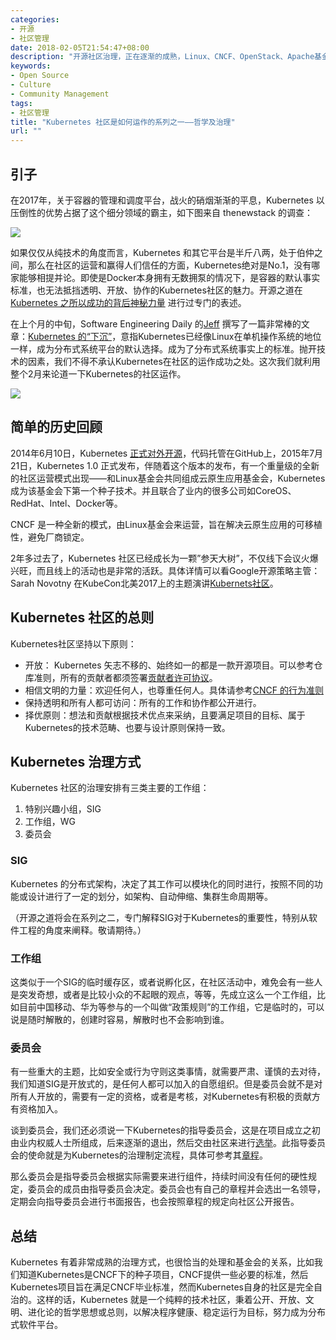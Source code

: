 ```yaml
---
categories:
- 开源
- 社区管理
date: 2018-02-05T21:54:47+08:00
description: "开源社区治理，正在逐渐的成熟，Linux、CNCF、OpenStack、Apache基金会等俨然成为软件业的中流砥柱，本土是不是应该潜心学习这些先进的管理/治理方式？精英制还是完全民主化？是不是应该以实际行动和理性思考来作出正确的判断？"
keywords:
- Open Source
- Culture
- Community Management
tags:
- 社区管理
title: "Kubernetes 社区是如何运作的系列之一——哲学及治理"
url: ""
---
```

## 引子

在2017年，关于容器的管理和调度平台，战火的硝烟渐渐的平息，Kubernetes 以压倒性的优势占据了这个细分领域的霸主，如下图来自 thenewstack 的调查：

![](https://storage.googleapis.com/cdn.thenewstack.io/media/2018/02/732c680a-hecht-redhat-coreos.png)

如果仅仅从纯技术的角度而言，Kubernetes 和其它平台是半斤八两，处于伯仲之间，那么在社区的运营和赢得人们信任的方面，Kubernetes绝对是No.1，没有哪家能够相提并论。即使是Docker本身拥有无数拥泵的情况下，是容器的默认事实标准，也无法抵挡透明、开放、协作的Kubernetes社区的魅力。开源之道在[Kubernetes 之所以成功的背后神秘力量](posts/contribute_to_community/how-the_kubernetes_community_drives_the_project_success/) 进行过专门的表述。

在上个月的中旬，Software Engineering Daily 的[Jeff](https://softwareengineeringdaily.com/author/jeff/) 撰写了一篇非常棒的文章：[Kubernetes 的“下沉”](https://softwareengineeringdaily.com/2018/01/13/the-gravity-of-kubernetes/)，意指Kubernetes已经像Linux在单机操作系统的地位一样，成为分布式系统平台的默认选择。成为了分布式系统事实上的标准。抛开技术的因素，我们不得不承认Kubernetes在社区的运作成功之处。这次我们就利用整个2月来论道一下Kubernetes的社区运作。

![](https://softwareengineeringdaily.com/wp-content/uploads/2018/01/pasted-image-0.png)

## 简单的历史回顾

2014年6月10日，Kubernetes [正式对外开源](https://cloudplatform.googleblog.com/2014/06/an-update-on-container-support-on-google-cloud-platform.html)，代码托管在GitHub上，2015年7月21日，Kubernetes 1.0 正式发布，伴随着这个版本的发布，有一个重量级的全新的社区运营模式出现——和Linux基金会共同组成云原生应用基金会，Kubernetes 成为该基金会下第一个种子技术。并且联合了业内的很多公司如CoreOS、RedHat、Intel、Docker等。

CNCF 是一种全新的模式，由Linux基金会来运营，旨在解决云原生应用的可移植性，避免厂商锁定。

2年多过去了，Kubernetes 社区已经成长为一颗”参天大树”，不仅线下会议火爆兴旺，而且线上的活动也是非常的活跃。具体详情可以看Google开源策略主管：Sarah Novotny 在KubeCon北美2017上的主题演讲[Kubernets社区](https://www.youtube.com/watch?v=-5R_GbGg1nI)。

## Kubernetes 社区的总则

Kubernetes社区坚持以下原则：

* 开放： Kubernetes 矢志不移的、始终如一的都是一款开源项目。可以参考仓库准则，所有的贡献者都须签署[贡献者许可协议](https://github.com/kubernetes/community/blob/master/CLA.md)。
* 相信文明的力量：欢迎任何人，也尊重任何人。具体请参考[CNCF 的行为准则](https://github.com/cncf/foundation/blob/master/code-of-conduct.md)
* 保持透明和所有人都可访问：所有的工作和协作都公开进行。
* 择优原则：想法和贡献根据技术优点来采纳，且要满足项目的目标、属于Kubernetes的技术范畴、也要与设计原则保持一致。

## Kubernetes 治理方式

Kubernetes 社区的治理安排有三类主要的工作组：

1. 特别兴趣小组，SIG
2. 工作组，WG
3. 委员会

### SIG

Kubernetes 的分布式架构，决定了其工作可以模块化的同时进行，按照不同的功能或设计进行了一定的划分，如架构、自动伸缩、集群生命周期等。

（开源之道将会在系列之二，专门解释SIG对于Kubernetes的重要性，特别从软件工程的角度来阐释。敬请期待。）

### 工作组

这类似于一个SIG的临时缓存区，或者说孵化区，在社区活动中，难免会有一些人是突发奇想，或者是比较小众的不起眼的观点，等等，先成立这么一个工作组，比如目前中国移动、华为等参与的一个叫做“政策规则”的工作组，它是临时的，可以说是随时解散的，创建时容易，解散时也不会影响到谁。

### 委员会

有一些重大的主题，比如安全或行为守则这类事情，就需要严肃、谨慎的去对待，我们知道SIG是开放式的，是任何人都可以加入的自愿组织。但是委员会就不是对所有人开放的，需要有一定的资格，或者是考核，对Kubernetes有积极的贡献方有资格加入。

谈到委员会，我们还必须说一下Kubernetes的指导委员会，这是在项目成立之初由业内权威人士所组成，后来逐渐的退出，然后交由社区来进行[选举](https://github.com/kubernetes/steering/blob/master/elections.md)。此指导委员会的使命就是为Kubernetes的治理制定流程，具体可参考其[章程](https://github.com/kubernetes/steering/blob/master/charter.md)。

那么委员会是指导委员会根据实际需要来进行组件，持续时间没有任何的硬性规定，委员会的成员由指导委员会决定。委员会也有自己的章程并会选出一名领导，定期会向指导委员会进行书面报告，也会按照章程的规定向社区公开报告。

## 总结

Kubernetes 有着非常成熟的治理方式，也很恰当的处理和基金会的关系，比如我们知道Kubernetes是CNCF下的种子项目，CNCF提供一些必要的标准，然后Kubernetes项目旨在满足CNCF毕业标准，然而Kubernetes自身的社区是完全自治的。这样的话，Kubernetes 就是一个纯粹的技术社区，秉着公开、开放、文明、进化论的哲学思想或总则，以解决程序健康、稳定运行为目标，努力成为分布式软件平台。
